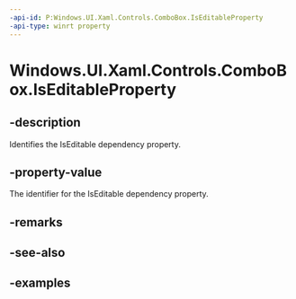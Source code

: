 ```yaml
---
-api-id: P:Windows.UI.Xaml.Controls.ComboBox.IsEditableProperty
-api-type: winrt property
---
```


<!-- Property syntax.
public DependencyProperty IsEditableProperty { get; }
-->

# Windows.UI.Xaml.Controls.ComboBox.IsEditableProperty

## -description

Identifies the IsEditable dependency property.

## -property-value

The identifier for the IsEditable dependency property.

## -remarks

## -see-also

## -examples

